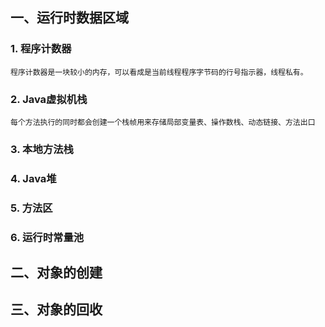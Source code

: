 ## 一、运行时数据区域

### 1. 程序计数器
    程序计数器是一块较小的内存，可以看成是当前线程程序字节码的行号指示器，线程私有。
### 2. Java虚拟机栈
    每个方法执行的同时都会创建一个栈帧用来存储局部变量表、操作数栈、动态链接、方法出口
### 3. 本地方法栈
### 4. Java堆
### 5. 方法区
### 6. 运行时常量池

## 二、对象的创建

## 三、对象的回收